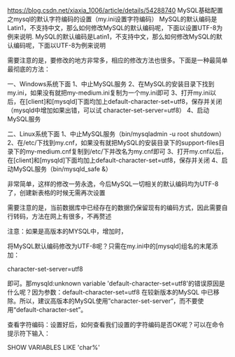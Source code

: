 
https://blog.csdn.net/xiaxia_1006/article/details/54288740
MySQL基础配置之mysql的默认字符编码的设置（my.ini设置字符编码）
MySQL的默认编码是Latin1，不支持中文，那么如何修改MySQL的默认编码呢，下面以设置UTF-8为例来说明.
MySQL的默认编码是Latin1，不支持中文，那么如何修改MySQL的默认编码呢，下面以UTF-8为例来说明

需要注意的是，要修改的地方非常多，相应的修改方法也很多。下面是一种最简单最彻底的方法：

一、Windows系统下面
1、中止MySQL服务
2、在MySQL的安装目录下找到my.ini，如果没有就把my-medium.ini复制为一个my.ini即可
3、打开my.ini以后，在[client]和[mysqld]下面均加上default-character-set=utf8，保存并关闭（mysqld中增加如果出错，可以试 character-set-server=utf8）
4、启动MySQL服务

 

二、Linux系统下面
1、中止MySQL服务（bin/mysqladmin -u root shutdown）
2、在/etc/下找到my.cnf，如果没有就把MySQL的安装目录下的support-files目录下的my-medium.cnf复制到/etc/下并改名为my.cnf即可
3、打开my.cnf以后，在[client]和[mysqld]下面均加上default-character-set=utf8，保存并关闭
4、启动MySQL服务（bin/mysqld_safe &）

非常简单，这样的修改一劳永逸，今后MySQL一切相关的默认编码均为UTF-8了，创建新表格的时候无需再次设置

需要注意的是，当前数据库中已经存在的数据仍保留现有的编码方式，因此需要自行转码，方法在网上有很多，不再赘述

 

注意：如果是高版本的MYSQL中，增加时，

将MySQL默认编码修改为UTF-8呢？只需在my.ini中的[mysqld]组名的末尾添加：

character-set-server=utf8

即可。那mysqld:unknown variable 'default-character-set=utf8'的错误原因是什么呢？因为参数：default-character-set=utf8 在较新版本的MySQL 中已移除。所以，建议高版本的MySQL使用”character-set-server“，而不要使用“default-character-set”。


查看字符编码：设置好后，如何查看我们设置的字符编码是否OK呢？可以在命令提示符下输入：

SHOW VARIABLES LIKE 'char%'
